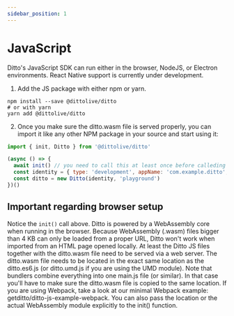 ```yaml
---
sidebar_position: 1
---
```


# JavaScript

Ditto's JavaScript SDK can run either in the browser, NodeJS, or Electron environments. React Native support is currently under development.

1. Add the JS package with either npm or yarn.

```
npm install --save @dittolive/ditto
# or with yarn
yarn add @dittolive/ditto
```

2. Once you make sure the ditto.wasm file is served properly, you can import it like any other NPM package in your source and start using it:

```js
import { init, Ditto } from '@dittolive/ditto'

(async () => {
  await init() // you need to call this at least once before calleding `new Ditto`
  const identity = { type: 'development', appName: 'com.example.ditto', siteID: BigInt('123') }
  const ditto = new Ditto(identity, 'playground')
})()
```

## Important regarding browser setup

Notice the `init()` call above. Ditto is powered by a WebAssembly core when running in the browser. Because WebAssembly (.wasm) files bigger than 4 KB can only be loaded from a proper URL, Ditto won't work when imported from an HTML page opened locally. At least the Ditto JS files together with the ditto.wasm file need to be served via a web server. The ditto.wasm file needs to be located in the exact same location as the ditto.es6.js (or ditto.umd.js if you are using the UMD module). Note that bundlers combine everything into one main.js file (or similar). In that case you'll have to make sure the ditto.wasm file is copied to the same location. If you are using Webpack, take a look at our minimal Webpack example: getditto/ditto-js-example-webpack. You can also pass the location or the actual WebAssembly module explicitly to the init() function.
